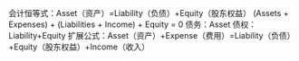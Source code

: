 


会计恒等式：Asset（资产）=Liability（负债）+Equity（股东权益）
(Assets + Expenses) + (Liabilities + Income) + Equity = 0
债务：Asset
债权：Liability+Equity
扩展公式：Asset（资产）+Expense（费用）=Liability（负债）+Equity（股东权益）+Income（收入）



















